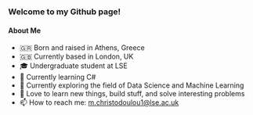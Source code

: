### Welcome to my Github page!

#### About Me

- 🇬🇷 Born and raised in Athens, Greece
- 🇬🇧 Currently based in London, UK
- 🎓 Undergraduate student at LSE
- 🌱 Currently learning C#
- 🔬 Currently exploring the field of Data Science and Machine Learning
- 🚀 Love to learn new things, build stuff, and solve interesting problems
- 📫 How to reach me: m.christodoulou1@lse.ac.uk 
